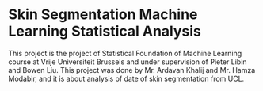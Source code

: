 # Skin Segmentation Machine Learning Statistical Analysis
This project is the project of Statistical Foundation of Machine Learning course at Vrije Universiteit Brussels and under supervision of Pieter Libin and Bowen Liu. This project was done by Mr. Ardavan Khalij and Mr. Hamza Modabir, and it is about analysis of date of skin segmentation from UCL.
